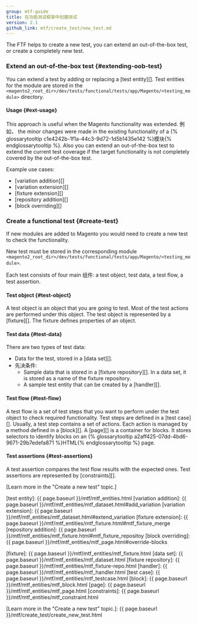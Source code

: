 ```yaml
---
group: mtf-guide
title: 在功能测试框架中创建测试
version: 2.1
github_link: mtf/create_test/new_test.md
---
```


The FTF helps to create a new test, you can extend an out-of-the-box test, or create a completely new test.

### Extend an out-of-the-box test {#extending-oob-test}

You can extend a test by adding or replacing a [test entity][]. Test entities for the module are stored in the `<magento2_root_dir>/dev/tests/functional/tests/app/Magento/<testing_module>` directory.

#### Usage {#ext-usage}

This approach is useful when the Magento functionality was extended. 例如， the minor changes were made in the existing functionality of a {% glossarytooltip c1e4242b-1f1a-44c3-9d72-1d5b1435e142 %}模块{% endglossarytooltip %}. Also you can extend an out-of-the-box test to extend the current test coverage if the target functionality is not completely covered by the out-of-the-box test.

Example use cases:

- [variation addition][]
- [variation extension][]
- [fixture extension][]
- [repository addition][]
- [block overriding][]

### Create a functional test {#create-test}

If new modules are added to Magento you would need to create a new test to check the functionality.

New test must be stored in the corresponding module `<magento2_root_dir>/dev/tests/functional/tests/app/Magento/<testing_module>`.

Each test consists of four main 组件: a test object, test data, a test flow, a test assertion.

#### Test object {#test-object}

A test object is an object that you are going to test. Most of the test actions are performed under this object.
The test object is represented by a [fixture][].  The fixture defines properties of an object.

#### Test data {#test-data}

There are two types of test data:

 - Data for the test, stored in a [data set][].
 - 先决条件:
    - Sample data that is stored in a [fixture repository][]. In a data set, it is stored as a name of the fixture repository. 
    - A sample test entity that can be created by a [handler][].

#### Test flow {#test-flow}

A test flow is a set of test steps that you want to perform under the test object to check required functionality. Test steps are defined in a [test case][]. Usually, a test step contains a set of actions. Each action is managed by a method defined in a [block][]. A [page][] is a container for blocks. It stores selectors to identify blocks on an {% glossarytooltip a2aff425-07dd-4bd6-9671-29b7edefa871 %}HTML{% endglossarytooltip %} page. 

#### Test assertions {#test-assertions}

A test assertion compares the test flow results with the expected ones. Test assertions are represented by [constraints][].

[Learn more in the "Create a new test" topic.]

<!-- LINK DEFINITIONS -->

[test entity]: {{ page.baseurl }}/mtf/mtf_entities.html
[variation addition]: {{ page.baseurl }}/mtf/mtf_entities/mtf_dataset.html#add_variation
[variation extension]: {{ page.baseurl }}/mtf/mtf_entities/mtf_dataset.html#extend_variation
[fixture extension]: {{ page.baseurl }}/mtf/mtf_entities/mtf_fixture.html#mtf_fixture_merge
[repository addition]: {{ page.baseurl }}/mtf/mtf_entities/mtf_fixture.html#mtf_fixture_repositoy
[block overriding]: {{ page.baseurl }}/mtf/mtf_entities/mtf_page.html#override-blocks

[fixture]: {{ page.baseurl }}/mtf/mtf_entities/mtf_fixture.html
[data set]: {{ page.baseurl }}/mtf/mtf_entities/mtf_dataset.html
[fixture repository]: {{ page.baseurl }}/mtf/mtf_entities/mtf_fixture-repo.html
[handler]: {{ page.baseurl }}/mtf/mtf_entities/mtf_handler.html
[test case]: {{ page.baseurl }}/mtf/mtf_entities/mtf_testcase.html
[block]: {{ page.baseurl }}/mtf/mtf_entities/mtf_block.html
[page]: {{ page.baseurl }}/mtf/mtf_entities/mtf_page.html
[constraints]: {{ page.baseurl }}/mtf/mtf_entities/mtf_constraint.html

[Learn more in the "Create a new test" topic.]: {{ page.baseurl }}/mtf/create_test/create_new_test.html
